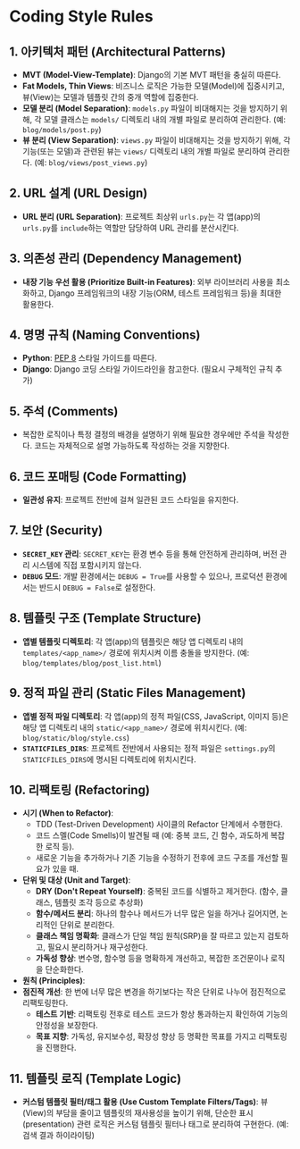 # Coding Style Rules

## 1. 아키텍처 패턴 (Architectural Patterns)

- **MVT (Model-View-Template)**: Django의 기본 MVT 패턴을 충실히 따른다.
- **Fat Models, Thin Views**: 비즈니스 로직은 가능한 모델(Model)에 집중시키고, 뷰(View)는 모델과 템플릿 간의 중개 역할에 집중한다.
- **모델 분리 (Model Separation)**: `models.py` 파일이 비대해지는 것을 방지하기 위해, 각 모델 클래스는 `models/` 디렉토리 내의 개별 파일로 분리하여 관리한다. (예: `blog/models/post.py`)
- **뷰 분리 (View Separation)**: `views.py` 파일이 비대해지는 것을 방지하기 위해, 각 기능(또는 모델)과 관련된 뷰는 `views/` 디렉토리 내의 개별 파일로 분리하여 관리한다. (예: `blog/views/post_views.py`)

## 2. URL 설계 (URL Design)

- **URL 분리 (URL Separation)**: 프로젝트 최상위 `urls.py`는 각 앱(app)의 `urls.py`를 `include`하는 역할만 담당하여 URL 관리를 분산시킨다.

## 3. 의존성 관리 (Dependency Management)

- **내장 기능 우선 활용 (Prioritize Built-in Features)**: 외부 라이브러리 사용을 최소화하고, Django 프레임워크의 내장 기능(ORM, 테스트 프레임워크 등)을 최대한 활용한다.

## 4. 명명 규칙 (Naming Conventions)

- **Python**: [PEP 8](https://www.python.org/dev/peps/pep-0008/) 스타일 가이드를 따른다.
- **Django**: Django 코딩 스타일 가이드라인을 참고한다. (필요시 구체적인 규칙 추가)

## 5. 주석 (Comments)

- 복잡한 로직이나 특정 결정의 배경을 설명하기 위해 필요한 경우에만 주석을 작성한다. 코드는 자체적으로 설명 가능하도록 작성하는 것을 지향한다.

## 6. 코드 포매팅 (Code Formatting)

- **일관성 유지**: 프로젝트 전반에 걸쳐 일관된 코드 스타일을 유지한다.

## 7. 보안 (Security)

- **`SECRET_KEY` 관리**: `SECRET_KEY`는 환경 변수 등을 통해 안전하게 관리하며, 버전 관리 시스템에 직접 포함시키지 않는다.
- **`DEBUG` 모드**: 개발 환경에서는 `DEBUG = True`를 사용할 수 있으나, 프로덕션 환경에서는 반드시 `DEBUG = False`로 설정한다.

## 8. 템플릿 구조 (Template Structure)

- **앱별 템플릿 디렉토리**: 각 앱(app)의 템플릿은 해당 앱 디렉토리 내의 `templates/<app_name>/` 경로에 위치시켜 이름 충돌을 방지한다. (예: `blog/templates/blog/post_list.html`)

## 9. 정적 파일 관리 (Static Files Management)

- **앱별 정적 파일 디렉토리**: 각 앱(app)의 정적 파일(CSS, JavaScript, 이미지 등)은 해당 앱 디렉토리 내의 `static/<app_name>/` 경로에 위치시킨다. (예: `blog/static/blog/style.css`)
- **`STATICFILES_DIRS`**: 프로젝트 전반에서 사용되는 정적 파일은 `settings.py`의 `STATICFILES_DIRS`에 명시된 디렉토리에 위치시킨다.

## 10. 리팩토링 (Refactoring)

- **시기 (When to Refactor)**:
    - TDD (Test-Driven Development) 사이클의 Refactor 단계에서 수행한다.
    - 코드 스멜(Code Smells)이 발견될 때 (예: 중복 코드, 긴 함수, 과도하게 복잡한 로직 등).
    - 새로운 기능을 추가하거나 기존 기능을 수정하기 전후에 코드 구조를 개선할 필요가 있을 때.
- **단위 및 대상 (Unit and Target)**:
    - **DRY (Don't Repeat Yourself)**: 중복된 코드를 식별하고 제거한다. (함수, 클래스, 템플릿 조각 등으로 추상화)
    - **함수/메서드 분리**: 하나의 함수나 메서드가 너무 많은 일을 하거나 길어지면, 논리적인 단위로 분리한다.
    - **클래스 책임 명확화**: 클래스가 단일 책임 원칙(SRP)을 잘 따르고 있는지 검토하고, 필요시 분리하거나 재구성한다.
    - **가독성 향상**: 변수명, 함수명 등을 명확하게 개선하고, 복잡한 조건문이나 로직을 단순화한다.
- **원칙 (Principles)**:
- **점진적 개선**: 한 번에 너무 많은 변경을 하기보다는 작은 단위로 나누어 점진적으로 리팩토링한다.
    - **테스트 기반**: 리팩토링 전후로 테스트 코드가 항상 통과하는지 확인하여 기능의 안정성을 보장한다.
    - **목표 지향**: 가독성, 유지보수성, 확장성 향상 등 명확한 목표를 가지고 리팩토링을 진행한다.

## 11. 템플릿 로직 (Template Logic)

- **커스텀 템플릿 필터/태그 활용 (Use Custom Template Filters/Tags)**: 뷰(View)의 부담을 줄이고 템플릿의 재사용성을 높이기 위해, 단순한 표시(presentation) 관련 로직은 커스텀 템플릿 필터나 태그로 분리하여 구현한다. (예: 검색 결과 하이라이팅)
